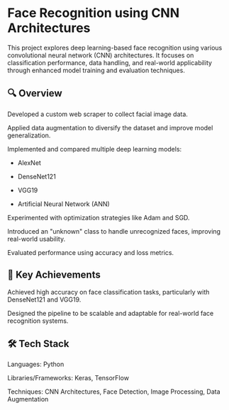 # Face Recognition using CNN Architectures
This project explores deep learning-based face recognition using various convolutional neural network (CNN) architectures. It focuses on classification performance, data handling, and real-world applicability through enhanced model training and evaluation techniques.

## 🔍 Overview
Developed a custom web scraper to collect facial image data.

Applied data augmentation to diversify the dataset and improve model generalization.

Implemented and compared multiple deep learning models:

- AlexNet

- DenseNet121

- VGG19

- Artificial Neural Network (ANN)

Experimented with optimization strategies like Adam and SGD.

Introduced an "unknown" class to handle unrecognized faces, improving real-world usability.

Evaluated performance using accuracy and loss metrics.

## 🚀 Key Achievements
Achieved high accuracy on face classification tasks, particularly with DenseNet121 and VGG19.

Designed the pipeline to be scalable and adaptable for real-world face recognition systems.

## 🛠️ Tech Stack
Languages: Python

Libraries/Frameworks: Keras, TensorFlow

Techniques: CNN Architectures, Face Detection, Image Processing, Data Augmentation
